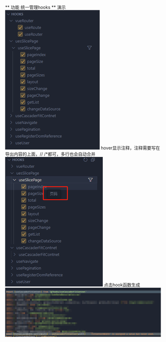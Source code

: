 ** 功能
统一管理hooks
** 演示
![alt text](imgs/effect.png)
hover显示注释，注释需要写在导出内容的上面，// /*都可，多行也会自动合并
![alt text](imgs/hover.png)
点击hook函数生成
![alt text](imgs/generate.png)